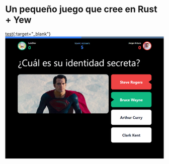 # Un pequeño juego que cree en Rust + Yew
[test](https://q8lrs.csb.app){:target="_blank"}
![alt text](https://raw.githubusercontent.com/luislozad/app_yew_example/master/game.png)
